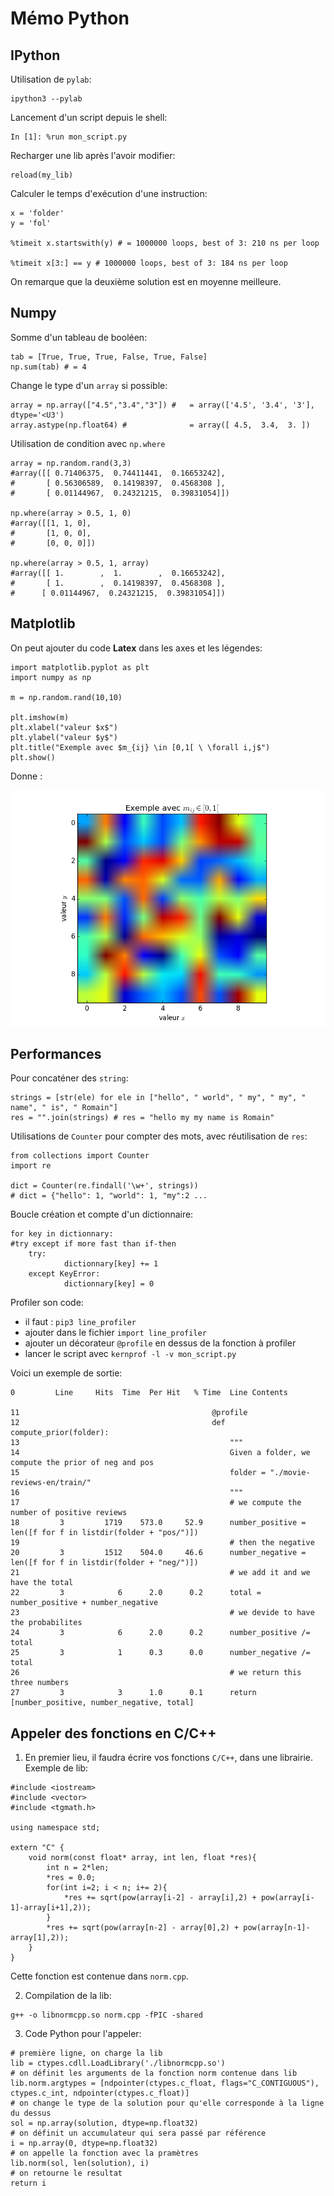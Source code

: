 # Mémo Python

## IPython
Utilisation de ```pylab```:
```
ipython3 --pylab
```

Lancement d'un script depuis le shell:
```
In [1]: %run mon_script.py
```

Recharger une lib après l'avoir modifier:
```
reload(my_lib)
```

Calculer le temps d'exécution d'une instruction:
```
x = 'folder'
y = 'fol'

%timeit x.startswith(y) # = 1000000 loops, best of 3: 210 ns per loop

%timeit x[3:] == y # 1000000 loops, best of 3: 184 ns per loop
```
On remarque que la deuxième solution est en moyenne meilleure.

## Numpy
Somme d'un tableau de booléen:
```
tab = [True, True, True, False, True, False]
np.sum(tab) # = 4
```

Change le type d'un ```array``` si possible:
```
array = np.array(["4.5","3.4","3"]) # 	= array(['4.5', '3.4', '3'], dtype='<U3')
array.astype(np.float64) # 				= array([ 4.5,  3.4,  3. ])
```

Utilisation de condition avec ```np.where```
```
array = np.random.rand(3,3)
#array([[ 0.71406375,  0.74411441,  0.16653242],
#     	[ 0.56306589,  0.14198397,  0.4568308 ],
#      	[ 0.01144967,  0.24321215,  0.39831054]])

np.where(array > 0.5, 1, 0)
#array([[1, 1, 0],
#      	[1, 0, 0],
#       [0, 0, 0]])

np.where(array > 0.5, 1, array)
#array([[ 1.        ,  1.        ,  0.16653242],
#       [ 1.        ,  0.14198397,  0.4568308 ],
#      [ 0.01144967,  0.24321215,  0.39831054]])
```


## Matplotlib
On peut ajouter du code **Latex** dans les axes et les légendes:
```
import matplotlib.pyplot as plt
import numpy as np

m = np.random.rand(10,10)

plt.imshow(m)
plt.xlabel("valeur $x$")
plt.ylabel("valeur $y$")
plt.title("Exemple avec $m_{ij} \in [0,1[ \ \forall i,j$")
plt.show()
```

Donne :

![exemple 1.1](figures/exemple1.1.png)


## Performances
Pour concaténer des ```string```:
```
strings = [str(ele) for ele in ["hello", " world", " my", " my", " name", " is", " Romain"]
res = "".join(strings) # res = "hello my my name is Romain"
```

Utilisations de ```Counter``` pour compter des mots, avec réutilisation de ``res``:
```
from collections import Counter
import re

dict = Counter(re.findall('\w+', strings))
# dict = {"hello": 1, "world": 1, "my":2 ...
```

Boucle création  et compte d'un dictionnaire:
```
for key in dictionnary:
#try except if more fast than if-then
	try:
            dictionnary[key] += 1
	except KeyError:
            dictionnary[key] = 0
```

Profiler son code:
- il faut : ```pip3 line_profiler```
- ajouter dans le fichier ```import line_profiler```
- ajouter un décorateur ```@profile``` en dessus de la fonction à profiler
- lancer le script avec ```kernprof -l -v mon_script.py```

Voici un exemple de sortie:

    0         Line     Hits  Time  Per Hit   % Time  Line Contents

    11                                           @profile
    12                                           def compute_prior(folder):
    13                                               """
    14                                               Given a folder, we compute the prior of neg and pos
    15                                               folder = "./movie-reviews-en/train/"
    16                                               """
    17                                               # we compute the number of positive reviews
    18         3         1719    573.0     52.9      number_positive = len([f for f in listdir(folder + "pos/")])
    19                                               # then the negative
    20         3         1512    504.0     46.6      number_negative = len([f for f in listdir(folder + "neg/")])
    21                                               # we add it and we have the total
    22         3            6      2.0      0.2      total = number_positive + number_negative
    23                                               # we devide to have the probabilites
    24         3            6      2.0      0.2      number_positive /= total
    25         3            1      0.3      0.0      number_negative /= total
    26                                               # we return this three numbers
    27         3            3      1.0      0.1      return [number_positive, number_negative, total]

## Appeler des fonctions en C/C++

1) En premier lieu, il faudra écrire vos fonctions `C/C++`, dans une librairie. Exemple de lib:

```
#include <iostream>
#include <vector>
#include <tgmath.h>

using namespace std;

extern "C" {
	void norm(const float* array, int len, float *res){
		int n = 2*len;
		*res = 0.0;
		for(int i=2; i < n; i+= 2){
			*res += sqrt(pow(array[i-2] - array[i],2) + pow(array[i-1]-array[i+1],2));	
		}
		*res += sqrt(pow(array[n-2] - array[0],2) + pow(array[n-1]-array[1],2));	
	}
}
```

Cette fonction est contenue dans `norm.cpp`.

2) Compilation de la lib:
```
g++ -o libnormcpp.so norm.cpp -fPIC -shared
```

3) Code Python pour l'appeler:
```
# première ligne, on charge la lib
lib = ctypes.cdll.LoadLibrary('./libnormcpp.so')
# on définit les arguments de la fonction norm contenue dans lib
lib.norm.argtypes = [ndpointer(ctypes.c_float, flags="C_CONTIGUOUS"), ctypes.c_int, ndpointer(ctypes.c_float)]
# on change le type de la solution pour qu'elle corresponde à la ligne du dessus
sol = np.array(solution, dtype=np.float32)
# on définit un accumulateur qui sera passé par référence
i = np.array(0, dtype=np.float32)
# on appelle la fonction avec la pramètres
lib.norm(sol, len(solution), i)
# on retourne le resultat
return i
```
